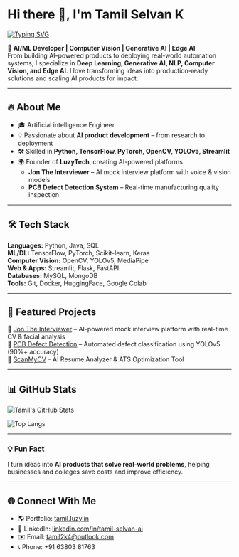 # Hi there 👋, I'm Tamil Selvan K

[![Typing SVG](https://readme-typing-svg.demolab.com?font=Fira+Code&weight=600&size=24&pause=1000&color=36BCF7&center=true&vCenter=true&width=700&lines=AI%2FML+Developer;Computer+Vision+Engineer;Generative+AI+%7C+Edge+AI;Founder+of+LuzyTech;Building+AI+Products+that+Impact)](https://git.io/typing-svg)

🚀 **AI/ML Developer | Computer Vision | Generative AI | Edge AI**  
From building AI-powered products to deploying real-world automation systems, I specialize in **Deep Learning, Generative AI, NLP, Computer Vision, and Edge AI**. I love transforming ideas into production-ready solutions and scaling AI products for impact. 

---

## 🔥 About Me  
- 🎓 Artificial intelligence Engineer  
- 💡 Passionate about **AI product development** – from research to deployment  
- 🛠️ Skilled in **Python, TensorFlow, PyTorch, OpenCV, YOLOv5, Streamlit**  
- 🌍 Founder of **LuzyTech**, creating AI-powered platforms  
  - **Jon The Interviewer** – AI mock interview platform with voice & vision models  
  - **PCB Defect Detection System** – Real-time manufacturing quality inspection  

---

## 🛠️ Tech Stack  
**Languages:** Python, Java, SQL  
**ML/DL:** TensorFlow, PyTorch, Scikit-learn, Keras  
**Computer Vision:** OpenCV, YOLOv5, MediaPipe  
**Web & Apps:** Streamlit, Flask, FastAPI  
**Databases:** MySQL, MongoDB  
**Tools:** Git, Docker, HuggingFace, Google Colab  

---

## 📌 Featured Projects  
🔹 [Jon The Interviewer](https://tamil.luzy.in) – AI-powered mock interview platform with real-time CV & facial analysis  
🔹 [PCB Defect Detection](https://tamil.luzy.in/) – Automated defect classification using YOLOv5 (90%+ accuracy)  
🔹 [ScanMyCV](https://tamil.luzy.in/) – AI Resume Analyzer & ATS Optimization Tool  

---

## 📊 GitHub Stats  
![Tamil's GitHub Stats](https://github-readme-stats.vercel.app/api?username=classytamil&show_icons=true&theme=radical)  

![Top Langs](https://github-readme-stats.vercel.app/api/top-langs/?username=classytamil&layout=compact&theme=radical)  

---

### 💡 Fun Fact
I turn ideas into **AI products that solve real-world problems**, helping businesses and colleges save costs and improve efficiency.  

---
## 🌐 Connect With Me  
- 🌎 Portfolio: [tamil.luzy.in](https://tamil.luzy.in)  
- 💼 LinkedIn: [linkedin.com/in/tamil-selvan-ai](https://linkedin.com/in/tamil-selvan-ai)  
- ✉️ Email: [tamil2k4@outlook.com](mailto:tamil2k4@outlook.com)  
- 📞 Phone: +91 63803 81763  
